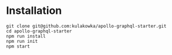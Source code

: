 # Installation

```
git clone git@github.com:kulakowka/apollo-graphql-starter.git
cd apollo-graphql-starter
npm run install
npm run init
npm start
```
